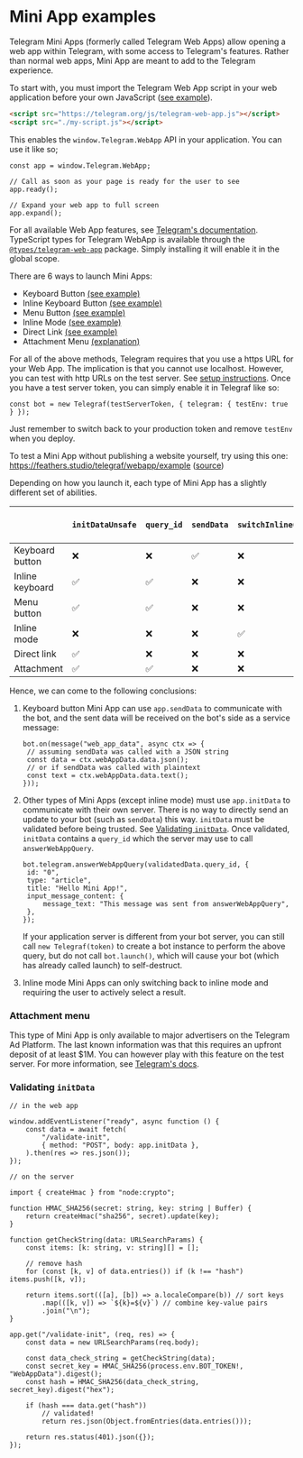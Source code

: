 # Mini App examples

Telegram Mini Apps (formerly called Telegram Web Apps) allow opening a web app within Telegram, with some access to Telegram's features. Rather than normal web apps, Mini App are meant to add to the Telegram experience.

To start with, you must import the Telegram Web App script in your web application before your own JavaScript ([see example](./serve/public/index.html#L33)).

```HTML
<script src="https://telegram.org/js/telegram-web-app.js"></script>
<script src="./my-script.js"></script>
```

This enables the `window.Telegram.WebApp` API in your application. You can use it like so;

```TS
const app = window.Telegram.WebApp;

// Call as soon as your page is ready for the user to see
app.ready();

// Expand your web app to full screen
app.expand();
```

For all available Web App features, see [Telegram's documentation](https://core.telegram.org/bots/webapps#initializing-mini-apps). TypeScript types for Telegram WebApp is available through the [`@types/telegram-web-app`](https://www.npmjs.com/package/@types/telegram-web-app) package. Simply installing it will enable it in the global scope.

There are 6 ways to launch Mini Apps:

- Keyboard Button [(see example)](./keyboard-button-mini-app.ts)
- Inline Keyboard Button [(see example)](./inline-keyboard-button-mini-app.ts)
- Menu Button [(see example)](./menu-button-mini-app.ts)
- Inline Mode [(see example)](./inline-mode-mini-app.ts)
- Direct Link [(see example)](./direct-link-mini-app.ts)
- Attachment Menu [(explanation)](#attachment-menu)

For all of the above methods, Telegram requires that you use a https URL for your Web App. The implication is that you cannot use localhost. However, you can test with http URLs on the test server. See [setup instructions](https://core.telegram.org/bots/webapps#testing-mini-apps). Once you have a test server token, you can simply enable it in Telegraf like so:

```TS
const bot = new Telegraf(testServerToken, { telegram: { testEnv: true } });
```

Just remember to switch back to your production token and remove `testEnv` when you deploy.

To test a Mini App without publishing a website yourself, try using this one: https://feathers.studio/telegraf/webapp/example ([source](./serve/public))

Depending on how you launch it, each type of Mini App has a slightly different set of abilities.

|                 | `initDataUnsafe` | `query_id` | `sendData` | `switchInlineQuery` | `chat_instance`, `chat_type`, `start_param` | `chat` |
| --------------- | ---------------- | ---------- | ---------- | ------------------- | ------------------------------------------- | ------ |
| Keyboard button | ❌               | ❌         | ✅         | ❌                  | ❌                                          | ❌     |
| Inline keyboard | ✅               | ✅         | ❌         | ❌                  | ❌                                          | ❌     |
| Menu button     | ✅               | ✅         | ❌         | ❌                  | ❌                                          | ❌     |
| Inline mode     | ❌               | ❌         | ❌         | ✅                  | ❌                                          | ❌     |
| Direct link     | ✅               | ❌         | ❌         | ❌                  | ✅                                          | ❌     |
| Attachment      | ✅               | ✅         | ❌         | ❌                  | ❌                                          | ✅     |

Hence, we can come to the following conclusions:

1. Keyboard button Mini App can use `app.sendData` to communicate with the bot, and the sent data will be received on the bot's side as a service message:

   ```TS
   bot.on(message("web_app_data", async ctx => {
   	// assuming sendData was called with a JSON string
   	const data = ctx.webAppData.data.json();
   	// or if sendData was called with plaintext
   	const text = ctx.webAppData.data.text();
   }));
   ```

2. Other types of Mini Apps (except inline mode) must use `app.initData` to communicate with their own server. There is no way to directly send an update to your bot (such as `sendData`) this way. `initData` must be validated before being trusted. See [Validating `initData`](#validating-initdata). Once validated, `initData` contains a `query_id` which the server may use to call `answerWebAppQuery`.

   ```TS
   bot.telegram.answerWebAppQuery(validatedData.query_id, {
   	id: "0",
   	type: "article",
   	title: "Hello Mini App!",
   	input_message_content: {
   		message_text: "This message was sent from answerWebAppQuery",
   	},
   });
   ```

   If your application server is different from your bot server, you can still call `new Telegraf(token)` to create a bot instance to perform the above query, but do not call `bot.launch()`, which will cause your bot (which has already called launch) to self-destruct.

3. Inline mode Mini Apps can only switching back to inline mode and requiring the user to actively select a result.

### Attachment menu

This type of Mini App is only available to major advertisers on the Telegram Ad Platform. The last known information was that this requires an upfront deposit of at least $1M. You can however play with this feature on the test server. For more information, see [Telegram's docs](https://core.telegram.org/bots/webapps#launching-mini-apps-from-the-attachment-menu).

### Validating `initData`

```TS
// in the web app

window.addEventListener("ready", async function () {
	const data = await fetch(
		"/validate-init",
		{ method: "POST", body: app.initData },
	).then(res => res.json());
});
```

```TS
// on the server

import { createHmac } from "node:crypto";

function HMAC_SHA256(secret: string, key: string | Buffer) {
	return createHmac("sha256", secret).update(key);
}

function getCheckString(data: URLSearchParams) {
	const items: [k: string, v: string][] = [];

	// remove hash
	for (const [k, v] of data.entries()) if (k !== "hash") items.push([k, v]);

	return items.sort(([a], [b]) => a.localeCompare(b)) // sort keys
		.map(([k, v]) => `${k}=${v}`) // combine key-value pairs
		.join("\n");
}

app.get("/validate-init", (req, res) => {
	const data = new URLSearchParams(req.body);

	const data_check_string = getCheckString(data);
	const secret_key = HMAC_SHA256(process.env.BOT_TOKEN!, "WebAppData").digest();
	const hash = HMAC_SHA256(data_check_string, secret_key).digest("hex");

	if (hash === data.get("hash"))
		// validated!
		return res.json(Object.fromEntries(data.entries()));

	return res.status(401).json({});
});
```
